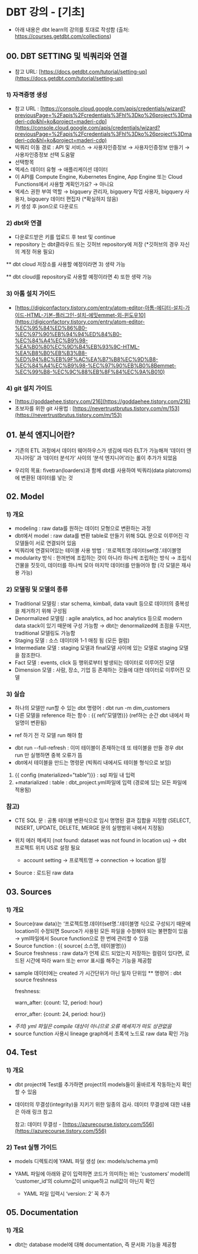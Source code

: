 # DBT 강의 - [기초]
* 아래 내용은 dbt learn의 강의를 토대로 작성함 (출처: https://courses.getdbt.com/collections)

## 00. DBT SETTING 및 빅쿼리와 연결

- 참고 URL: [https://docs.getdbt.com/tutorial/setting-up](https://docs.getdbt.com/tutorial/setting-up)

### 1) 자격증명 생성

- 참고 URL : [https://console.cloud.google.com/apis/credentials/wizard?previousPage=%2Fapis%2Fcredentials%3Fhl%3Dko%26project%3Dmaderi-cdp&hl=ko&project=maderi-cdp](https://console.cloud.google.com/apis/credentials/wizard?previousPage=%2Fapis%2Fcredentials%3Fhl%3Dko%26project%3Dmaderi-cdp&hl=ko&project=maderi-cdp)
- 빅쿼리 이동 경로 : API 및 서비스 → 사용자인증정보 → 사용자인증정보 만들기 → 사용자인증정보 선택 도움말
- 선택항목 
 - 엑세스 데이터 유형 → 애플리케이션 데이터
 - 이 API를 Compute Engine, Kubernetes Engine, App Engine 또는 Cloud Functions에서 사용할 계획인가요? → 아니요
 - 엑세스 권한 부여 역할 → bigquery 관리자, bigquery 작업 사용자, bigquery 사용자, bigquery 데이터 편집자 (*확실하지 않음)
- 키 생성 후 json으로 다운로드


### 2) dbt와 연결

- 다운로드받은 키를 업로드 후 test 및 continue
- repository 는 dbt클라우드 또는 깃허브 repository에 저장
(*깃허브의 경우 자신의 계정 허용 필요)


** dbt cloud 저장소를 사용할 예정이라면 3) 생략 가능

** dbt cloud를 repository로 사용할 예정이라면 4) 또한 생략 가능

### 3) 아톰 설치 가이드

- [https://digiconfactory.tistory.com/entry/atom-editor-아톰-에디터-설치-가이드-HTML-기본-플러그인-설치-에밋emmet-외-윈도우10](https://digiconfactory.tistory.com/entry/atom-editor-%EC%95%84%ED%86%B0-%EC%97%90%EB%94%94%ED%84%B0-%EC%84%A4%EC%B9%98-%EA%B0%80%EC%9D%B4%EB%93%9C-HTML-%EA%B8%B0%EB%B3%B8-%ED%94%8C%EB%9F%AC%EA%B7%B8%EC%9D%B8-%EC%84%A4%EC%B9%98-%EC%97%90%EB%B0%8Bemmet-%EC%99%B8-%EC%9C%88%EB%8F%84%EC%9A%B010)

### 4) git 설치 가이드

- [https://goddaehee.tistory.com/216](https://goddaehee.tistory.com/216)
- 초보자를 위한 git 사용법 : [https://nevertrustbrutus.tistory.com/m/153](https://nevertrustbrutus.tistory.com/m/153)

## 01. 분석 엔지니어란?

- 기존의 ETL 과정에서 데이터 웨어하우스가 생김에 따라 ELT가 가능해져
‘데이터 엔지니어링’ 과 ‘데이터 분석가’ 사이의 ‘분석 엔지니어’라는 롤이 추가가 되었음


- 우리의 목표: fivetran(loarders)과 함께 dbt를 사용하여 빅쿼리(data platcroms)에 변환된 데이터를 넣는 것


## 02. Model

### 1) 개요

- modeling : raw data를 원하는 데이터 모형으로 변환하는 과정
- dbt에서 model 
: raw data를 변환 table로 만들기 위해 SQL 문으로 이루어진 각 모델들이 서로 연결되어 있음
- 빅쿼리에 연결되어있는 테이블 사용 방법 : ‘프로젝트명.데이터set명.’.테이블명
- modularity 방식 : 한꺼번에 조립하는 것이 아니라 하나씩 조립하는 방식
→ 조립식 건물을 짓듯이, 데이터를 하나씩 모아 마지막 데이터를 만들어야 함
(각 모델은 재사용 가능)

### 2) 모델링 및 모델의 종류

- Traditional 모델링 : star schema, kimball, data vault 등으로 데이터의 중복성을 제거하기 위해 구성됨
- Denormalized 모델링 : agile analytics, ad hoc analytics 등으로 modern data stack이 있기 때문에 구성 가능함 
→ dbt는 denormalized에 초점을 두지만, traditional 모델링도 가능함
- Staging 모델 : 소스 데이터와 1-1 매칭 됨 (모든 컬럼)
- Intermediate 모델 : staging 모델과 final모델 사이에 있는 모델로 staging 모델을 참조한다.
- Fact 모델 : events, click 등 행위로부터 발생되는 데이터로 이루어진 모델
- Dimension 모델 : 사람, 장소, 기업 등 존재하는 것들에 대한 데이터로 이루어진 모델


### 3) 실습

- 하나의 모델만 run할 수 있는 dbt 명령어 : dbt run -m dim_customers
- 다른 모델을 reference 하는 함수 : {{ ref('모델명)}}  (ref하는 순간 dbt 내에서 파일명이 변환됨)
* ref 하기 전 각 모델 run 해야 함


- dbt run --full-refresh : 이미 테이블이 존재하는데 또 테이블을 만들 경우 dbt run 만 실행하면 중복 오류가 뜸
- dbt에서 테이블을 만드는 명령문 (빅쿼리 내에서도 테이블 형식으로 보임)
1. {{ config (materialized="table”)}} : sql 파일 내 입력
2. +matarialized : table : dbt_project.yml파일에 입력 (경로에 있는 모든 파일에 적용됨)

### 참고)

- CTE SQL 문 : 공통 테이블 변환식으로 임시 명명된 결과 집합을 지정함
(SELECT, INSERT, UPDATE, DELETE, MERGE 문의 실행범위 내에서 지정됨)
    
- 위치 에러 메세지 (not found: dataset was not found in location us) → dbt 프로젝트 위치 US로 설정 필요
    - account setting → 프로젝트명 → connection → location 설정
    
    
- Source : 로드된 raw data

## 03. Sources

### 1) 개요

- Source(raw data)는 ‘프로젝트명.데이터set명.’.테이블명 식으로 구성되기 때문에 location이 수정되면 Source가 사용된 모든 파일을 수정해야 되는 불편함이 있음
→ yml파일에서 Source function으로 한 번에 관리할 수 있음
- Source function : {{ source( 소스명, 테이블명)}}
- Source freshness : raw data가 언제 로드 되었는지 저장하는 컬럼이 있다면, 로드된 시간에 따라 warn 또는 error 표시를 해주는 기능을 제공함 
* sample 데이터에는 created 가 시간단위가 아닌 일자 단위임 
** 명령어 : dbt source freshness
    
    freshness:
    
    warn_after: {count: 12, period: hour}
    
    error_after: {count: 24, period: hour}}
    
- *주의) yml 파일은 compile 대상이 아니므로 오류 메세지가 떠도 상관없음*
- source function 사용시 lineage graph에서 초록색 노드로 raw data 확인 가능
    
    

## 04. Test

### 1) 개요

- dbt project에 Test를 추가하면 project의 models들이 올바르게 작동하는지 확인할 수 있음
- 데이터의 무결성(integrity)을 지키기 위한 일종의 검사. 데이터 무결성에 대한 내용은 아래 링크 참고
    
    참고: 데이터 무결성 - [https://azurecourse.tistory.com/556](https://azurecourse.tistory.com/556)
    

### 2) Test 실행 가이드

- models 디렉토리에 YAML 파일 생성 (ex: models/schema.yml)
- YAML 파일에 아래와 같이 입력하면 코드가 의미하는 바는 ‘customers’ model의 ‘customer_id’의 column값이 unique하고 null값이 아닌지 확인
    
    
    - YAML 파일 입력시 ‘version: 2’ 꼭 추가

## 05. Documentation

### 1) 개요

- dbt는 database model에 대해 documentation, 즉 문서화 기능을 제공함
